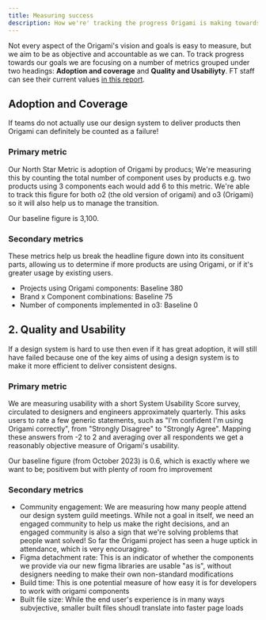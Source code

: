 ```yaml
---
title: Measuring success
description: How we're' tracking the progress Origami is making towards its goals.
---
```


Not every aspect of the Origami's vision and goals is easy to measure, but we aim to be as objective and accountable as we can. To track progress towards our goals we are focusing on a number of metrics grouped under two headings: <b>Adoption and coverage</b> and <b>Quality and Usabiliyty</b>. FT staff can see their current values [in this report](https://docs.google.com/spreadsheets/d/15iVaCv6_y-lTvrbJ4JZPxdxZ4TiiOIjKT8rSSi_oyt0/edit).

## Adoption and Coverage

If teams do not actually use our design system to deliver products then Origami can definitely be counted as a failure!

### Primary metric
Our North Star Metric is adoption of Origami by producs; We're measuring this by counting the total number of component uses by products e.g. two products using 3 components each would add 6 to this metric. We're able to track this figure for both o2 (the old version of origami) and o3 (Origami) so it will also help us to manage the transition.

Our baseline figure is 3,100.

### Secondary metrics
These metrics help us break the headline figure down into its consituent parts, allowing us to determine if more products are using Origami, or if it's greater usage by existing users.

- Projects using Origami components: Baseline 380
- Brand x Component combinations: Baseline 75
- Number of components implemented in o3: Baseline 0

## 2. Quality and Usability
If a design system is hard to use then even if it has great adoption, it will still have failed because one of the key aims of using a design system is to make it more efficient to deliver consistent designs.

### Primary metric
We are measuring usability with a short System Usability Score survey, circulated to designers and engineers approximately quarterly. This asks users to rate a few generic statements, such as "I'm confident I'm using Origami correctly", from "Strongly Disagree" to "Strongly Agree". Mapping these answers from -2 to 2 and averaging over all respondents we get a reasonably objective measure of Origami's usability.

Our baseline figure (from October 2023) is 0.6, which is exactly where we want to be; positivem but with plenty of room fro improvement

### Secondary metrics

- Community engagement: We are measuring how many people attend our design system guild meetings. While not a goal in itself, we need an engaged community to help us make the right decisions, and an engaged community is also a sign that we're solving problems that people want solved! So far the Origami project has seen a huge uptick in attendance, which is very encouraging.
- Figma detachment rate: This is an indicator of whether the components we provide via our new figma libraries are usable "as is", without designers needing to make their own non-standard modifications
- Build time: This is one potential measure of how easy it is for developers to work with origami components
- Built file size: While the end user's experience is in many ways subvjective, smaller built files shoudl translate into faster page loads
